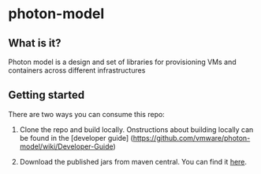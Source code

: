 # photon-model

## What is it?

Photon model is a design and set of libraries for provisioning VMs and containers across different infrastructures

## Getting started

There are two ways you can consume this repo:

1. Clone the repo and build locally. Onstructions about building locally can be found in the [developer guide] (https://github.com/vmware/photon-model/wiki/Developer-Guide)
 

2. Download the published jars from maven central. You can find it [here](http://repo1.maven.org/maven2/com/vmware/photon/controller/).
